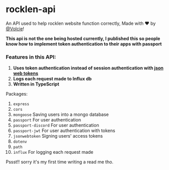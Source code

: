 # rocklen-api
An API used to help rocklen website function correctly, Made with ♥ by [@Volcie](https://www.github.com/Volcie)!

**This api is not the one being hosted currently, I published this so people know how to implement token authentication to their apps with passport**


### Features in this API:
1. **Uses token authentication instead of session authentication with [json web tokens](https://www.jwt.io)**
2. **Logs each request made to Influx db**
3. **Written in TypeScript**

Packages:

1. `express`
2. `cors`
3. `mongoose` Saving users into a mongo database
4. `passport` For user authentication
5. `passport-discord` For user authentication
6. `passport-jwt` For user authentication with tokens
7. `jsonwebtoken` Signing users' access tokens
8. `dotenv`
9. `path`
10. `influx` For logging each request made



Pssst!! sorry it's my first time writing a read me tho.
